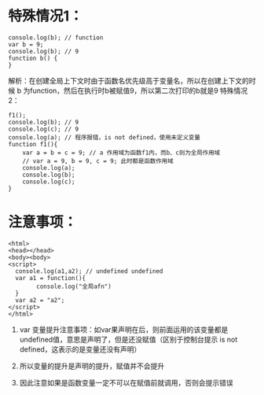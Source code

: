 # 特殊情况1：

```
console.log(b); // function
var b = 9;
console.log(b); // 9
function b() {
}
```
解析：在创建全局上下文时由于函数名优先级高于变量名，所以在创建上下文的时候 b 为function，然后在执行时b被赋值9，所以第二次打印的b就是9
特殊情况2：
```
f1();
console.log(b); // 9
console.log(c); // 9
console.log(a); // 程序报错，is not defined，使用未定义变量
function f1(){
	var a = b = c = 9; // a 作用域为函数f1内，而b、c则为全局作用域
	// var a = 9, b = 9, c = 9; 此时都是函数作用域
	console.log(a); 
    console.log(b); 
    console.log(c);
}
```
# 注意事项：
```
<html>
<head></head>
<body><body>
<script>
  console.log(a1,a2); // undefined undefined
  var a1 = function(){
		console.log("全局afn")
  }
  var a2 = "a2";
</script>
</html>
```
1. var 变量提升注意事项：如var果声明在后，则前面运用的该变量都是undefined值，意思是声明了，但是还没赋值（区别于控制台提示 is not defined，这表示的是变量还没有声明）
2. 所以变量的提升是声明的提升，赋值并不会提升

3. 因此注意如果是函数变量一定不可以在赋值前就调用，否则会提示错误

